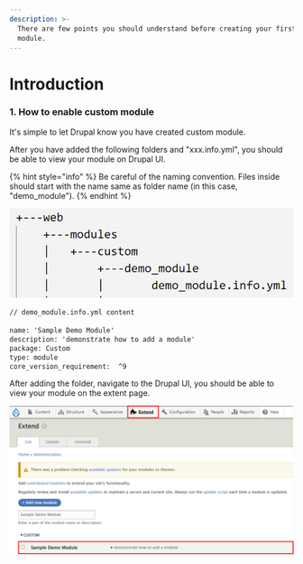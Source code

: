 ```yaml
---
description: >-
  There are few points you should understand before creating your first custom
  module.
---
```


# Introduction

### 1. How to enable custom module

It's simple to let Drupal know you have created custom module.

After you have added the following folders and "xxx.info.yml", you should be able to view your module on Drupal UI.&#x20;

{% hint style="info" %}
Be careful of the naming convention. Files inside should start with the name same as folder name (in this case, "demo\_module").
{% endhint %}

![Create "custom" folder under modules if you haven't completed that.](<../.gitbook/assets/image (5).png>)

```
// demo_module.info.yml content

name: 'Sample Demo Module'
description: 'demonstrate how to add a module'
package: Custom
type: module
core_version_requirement:  ^9
```

After adding the folder, navigate to the Drupal UI, you should be able to view your module on the extent page.

![](<../.gitbook/assets/image (1).png>)











